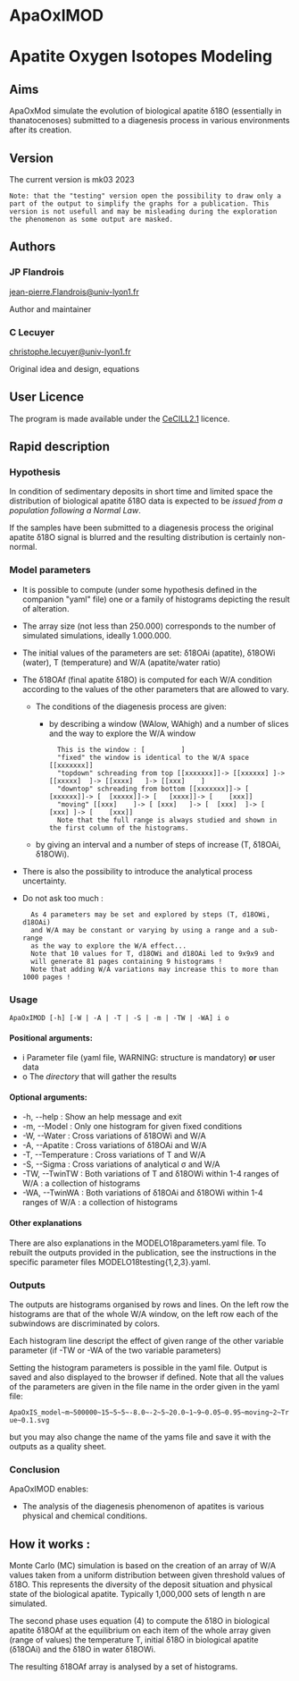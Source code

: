 # ApaOxIMOD
 
# Apatite Oxygen Isotopes Modeling

## Aims

ApaOxMod simulate the evolution of biological apatite δ18O (essentially in thanatocenoses) submitted to a diagenesis process in various environments after its creation.

## Version 
The current version is mk03 2023  

    Note: that the "testing" version open the possibility to draw only a part of the output to simplify the graphs for a publication. This version is not usefull and may be misleading during the exploration the phenomenon as some output are masked.  

## Authors 

### JP Flandrois 
jean-pierre.Flandrois@univ-lyon1.fr

Author and maintainer
### C Lecuyer
christophe.lecuyer@univ-lyon1.fr

Original idea and design, equations

## User Licence
The program is made available under the [CeCILL2.1](http://www.cecill.info/licences/Licence_CeCILL_V2.1-en.txt) licence.

## Rapid description

### Hypothesis

In condition of sedimentary deposits in short time and limited space the distribution of biological apatite δ18O data is expected to be _issued from a population following a Normal Law_. 

If the samples have been submitted to a diagenesis process the original apatite δ18O signal is blurred and the resulting distribution is certainly non-normal.


### Model parameters
* It is possible to compute (under some hypothesis defined in the companion "yaml" file) one or a family of histograms depicting the result of alteration.
* The array size (not less than 250.000) corresponds to the number of simulated simulations, ideally 1.000.000.
* The initial values of the parameters are set: δ18OAi (apatite), δ18OWi (water), T (temperature) and W/A (apatite/water ratio)
* The δ18OAf (final apatite δ18O) is computed for each W/A condition according to the values of the other parameters that are allowed to vary.
    * The conditions of the diagenesis process are given: 
        * by describing a window (WAlow, WAhigh)  and a number of slices and the way to explore the W/A window 

                This is the window : [         ]
                "fixed" the window is identical to the W/A space [[xxxxxxx]] 
                "topdown" schreading from top [[xxxxxxx]]-> [[xxxxxx] ]-> [[xxxxx]  ]-> [[xxxx]   ]-> [[xxx]    ]
                "downtop" schreading from bottom [[xxxxxxx]]-> [ [xxxxxx]]-> [  [xxxxx]]-> [   [xxxx]]-> [    [xxx]]
                "moving" [[xxx]    ]-> [ [xxx]   ]-> [  [xxx]  ]-> [   [xxx] ]-> [    [xxx]]
                Note that the full range is always studied and shown in the first column of the histograms.
    * by giving an interval and a number of steps of increase (T, δ18OAi, δ18OWi).         
* There is also the possibility to introduce the analytical process uncertainty.
* Do not ask too much :

        As 4 parameters may be set and explored by steps (T, d18OWi, d18OAi) 
        and W/A may be constant or varying by using a range and a sub-range 
        as the way to explore the W/A effect...
        Note that 10 values for T, d18OWi and d18OAi led to 9x9x9 and 
        will generate 81 pages containing 9 histograms !
        Note that adding W/A variations may increase this to more than 1000 pages !

### Usage

``ApaOxIMOD [-h] [-W | -A | -T | -S | -m | -TW | -WA] i o``

#### Positional arguments:
*  i                  Parameter file (yaml file, WARNING: structure is mandatory) **or** user data
*  o                  The _directory_ that will gather the results

#### Optional arguments:
*  -h, --help        : Show an help message and exit
*  -m, --Model       : Only one histogram for given fixed conditions
*  -W, --Water       : Cross variations of δ18OWi and W/A
*  -A, --Apatite     : Cross variations of δ18OAi and W/A
*  -T, --Temperature : Cross variations of T and W/A
*  -S, --Sigma       : Cross variations of analytical σ and W/A
*  -TW, --TwinTW     : Both variations of T and δ18OWi within 1-4 ranges of W/A : a collection of histograms
*  -WA, --TwinWA     : Both variations of δ18OAi and δ18OWi within 1-4 ranges of W/A : a collection of histograms

#### Other explanations 
There are also explanations in the MODELO18parameters.yaml file.
To rebuilt the outputs provided in the publication, see the instructions in the specific parameter files MODELO18testing{1,2,3}.yaml.

### Outputs

The outputs are histograms organised by rows and lines. On the left row the histograms are that of the whole W/A window, on the left row each of the subwindows are discriminated by colors. 

Each histogram line descript the effect of given range of the other variable parameter (if -TW or -WA of the two variable parameters)

Setting the histogram parameters is possible in the yaml file. Output is saved and also displayed to the browser if defined. Note that all the values of the parameters are given in the file name in the order given in the yaml file:

``ApaOxIS_model~m~500000~15~5~5~-8.0~-2~5~20.0~1~9~0.05~0.95~moving~2~True~0.1.svg``

but you may also change the name of the yams file and save it with the outputs as a quality sheet.

### Conclusion

ApaOxIMOD enables: 

* The analysis of the diagenesis phenomenon of apatites is various physical and chemical conditions.  

## How it works :

Monte Carlo (MC) simulation is based on the creation of an array of W/A values taken from a uniform distribution between given threshold values of δ18O. This represents the diversity of the deposit situation and physical state of the biological apatite.  Typically 1,000,000 sets of length n are simulated. 

The second phase uses equation (4) to compute the δ18O in biological apatite δ18OAf at the equilibrium on each item of the whole array given (range of values) the temperature T, initial δ18O in biological apatite (δ18OAi) and the δ18O in water δ18OWi. 

The resulting δ18OAf array is analysed by a set of histograms.   
                         
